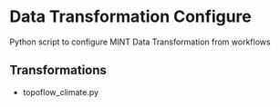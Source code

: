 # Data Transformation Configure

Python script to configure MINT Data Transformation from workflows

## Transformations

- topoflow_climate.py